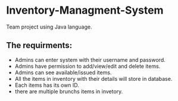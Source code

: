 # Inventory-Managment-System
Team project using Java language.
## **The requirments:**

- Admins can enter system with their username and password.
- Admins have permission to add/view/edit and delete items.
- Admins can see available/issued items.
- All the items in inventory with their details will store in database.
- Each items has its own ID.
- there are multiple brunchs items in invetory.
